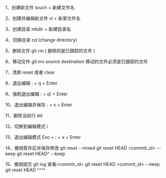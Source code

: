 1、创建新文件 touch + 新建文件名
	
2、创建并编辑新文件 vi + 新家文件名

3、创建目录   mkdir + 新建目录名

4、切换目录   cd (change directory)

5、删除文件   git rm ( 删除的是已跟踪的文件 )

6、移动文件  git mv source destination 移动的文件必须是已跟踪的文件
   
7、清屏       reset 或者 clear 

8、退出编辑   : + q + Enter

9、强制退出编辑 : + q! + Enter

10、退出编辑并保存 : + x + Enter

11、删除当前行     dd

12、切换到编辑模式    i

13、退出编辑模式    Esc + : + x + Enter

14、撤销暂存区并保存修改	git reset --mixed	git reset HEAD <commit_id> --keep  	git reset HEAD^ --keep

15、撤销提交 	git log 查看<commit_id>		git reset HEAD <commit_id> --keep 	git reset HEAD ^^^^


